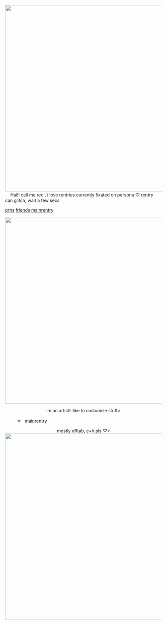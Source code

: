 <img src="https://i.imgur.com/BHy6Vjd.png&=80" width="600">
ㅤ
Hai!! call me reo , i love rentries
currently fixated on persona ♡
rentry can glitch, wait a few secs

[prns](https://pronouns.cc/@kureomi) [friends](https://rentry.co/lovemailreo) [mainrentry](https://rentry.co/cinnamonp)

<img src="https://i.imgur.com/ELeWurl.png&" width="600">

<p align="center"> im an artist!i like to costumize stuff>
<p align="center" sign my gb plspsl > 

 ㅤㅤㅤ✮ㅤ[mainrentry](https://rentry.co/cinnamonp)
<p align="center"> mostly offtab, c+h⁠ pls ♡>


<img src="https://i.imgur.com/qBiejRY.png&=80" width="600">

ㅤ
